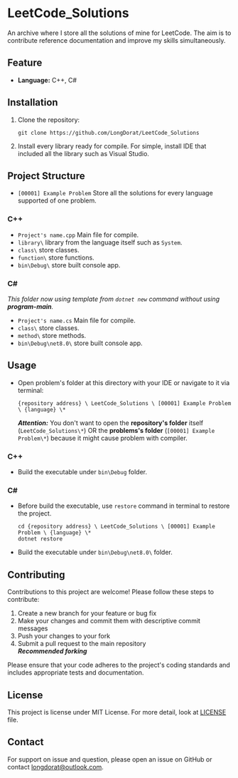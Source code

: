 # LeetCode_Solutions

An archive where I store all the solutions of mine for LeetCode. The aim is to contribute reference documentation and improve my skills simultaneously.

## Feature

- **Language:** C++, C#

## Installation

1. Clone the repository:

   `git clone https://github.com/LongDorat/LeetCode_Solutions`

2. Install every library ready for compile. For simple, install IDE that included all the library such as Visual Studio.

## Project Structure

- `[00001] Example Problem` Store all the solutions for every language supported of one problem.

### C++

- `Project's name.cpp` Main file for compile.
- `library\` library from the language itself such as `System`.
- `class\` store classes.
- `function\` store functions.
- `bin\Debug\` store built console app.

### C#

*This folder now using template from `dotnet new` command without using **program-main**.*

- `Project's name.cs` Main file for compile.
- `class\` store classes.
- `method\` store methods.
- `bin\Debug\net8.0\` store built console app.

## Usage

- Open problem's folder at this directory with your IDE or navigate to it via terminal:

    `{repository address} \ LeetCode_Solutions \ [00001] Example Problem \ {language} \*`

    ***Attention:*** You don't want to open the **repository's folder** itself (`LeetCode_Solutions\*`) OR the **problems's folder** (`[00001] Example Problem\*`) because it might cause problem with compiler.

### C++

- Build the executable under `bin\Debug` folder.

### C#

- Before build the executable, use `restore` command in terminal to restore the project.

    `cd {repository address} \ LeetCode_Solutions \ [00001] Example Problem \ {language} \*`  
    `dotnet restore`

- Build the executable under `bin\Debug\net8.0\` folder.

## Contributing

Contributions to this project are welcome! Please follow these steps to contribute:

1. Create a new branch for your feature or bug fix
2. Make your changes and commit them with descriptive commit messages
3. Push your changes to your fork
4. Submit a pull request to the main repository  
***Recommended forking***

Please ensure that your code adheres to the project's coding standards and includes appropriate tests and documentation.

## License

This project is license under MIT License. For more detail, look at [LICENSE](https://github.com/LongDorat/LeetCode_Solutions/blob/main/LICENSE) file.

## Contact

For support on issue and question, please open an issue on GitHub or contact longdorat@outlook.com.
